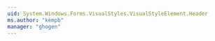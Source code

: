 ```yaml
---
uid: System.Windows.Forms.VisualStyles.VisualStyleElement.Header
ms.author: "kempb"
manager: "ghogen"
---
```

